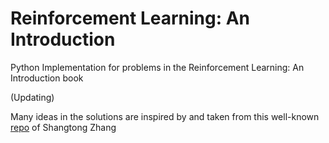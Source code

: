 # Reinforcement Learning: An Introduction
Python Implementation for problems in the Reinforcement Learning: An Introduction book

(Updating)

Many ideas in the solutions are inspired by and taken from this well-known [repo](https://github.com/ShangtongZhang/reinforcement-learning-an-introduction) of Shangtong Zhang
